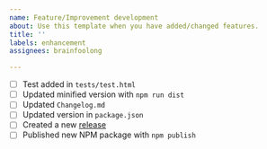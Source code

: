 ```yaml
---
name: Feature/Improvement development
about: Use this template when you have added/changed features.
title: ''
labels: enhancement
assignees: brainfoolong

---
```


- [ ] Test added in `tests/test.html`
- [ ] Updated minified version with `npm run dist`
- [ ] Updated `Changelog.md`
- [ ] Updated version in `package.json`
- [ ] Created a new [release](https://github.com/brainfoolong/form-data-json/releases)
- [ ] Published new NPM package with `npm publish`
